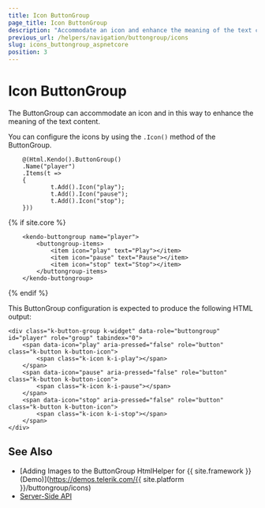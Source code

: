 ```yaml
---
title: Icon ButtonGroup
page_title: Icon ButtonGroup
description: "Accommodate an icon and enhance the meaning of the text content of the Telerik UI ButtonGroup component for {{ site.framework }}."
previous_url: /helpers/navigation/buttongroup/icons
slug: icons_buttongroup_aspnetcore
position: 3
---
```


# Icon ButtonGroup

The ButtonGroup can accommodate an icon and in this way to enhance the meaning of the text content.

You can configure the icons by using the `.Icon()` method of the ButtonGroup.

```HtmlHelper
    @(Html.Kendo().ButtonGroup()
    .Name("player")
    .Items(t =>
    {
            t.Add().Icon("play");
            t.Add().Icon("pause");
            t.Add().Icon("stop");
    }))
```
{% if site.core %}
```TagHelper
    <kendo-buttongroup name="player">
        <buttongroup-items>
            <item icon="play" text="Play"></item>
            <item icon="pause" text="Pause"></item>
            <item icon="stop" text="Stop"></item>
        </buttongroup-items>
    </kendo-buttongroup>
```
{% endif %}

This ButtonGroup configuration is expected to produce the following HTML output:

    <div class="k-button-group k-widget" data-role="buttongroup" id="player" role="group" tabindex="0">
        <span data-icon="play" aria-pressed="false" role="button" class="k-button k-button-icon">
            <span class="k-icon k-i-play"></span>
        </span>
        <span data-icon="pause" aria-pressed="false" role="button" class="k-button k-button-icon">
            <span class="k-icon k-i-pause"></span>
        </span>
        <span data-icon="stop" aria-pressed="false" role="button" class="k-button k-button-icon">
            <span class="k-icon k-i-stop"></span>
        </span>
    </div>

## See Also

* [Adding Images to the ButtonGroup HtmlHelper for {{ site.framework }} (Demo)](https://demos.telerik.com/{{ site.platform }}/buttongroup/icons)
* [Server-Side API](/api/buttongroup)
